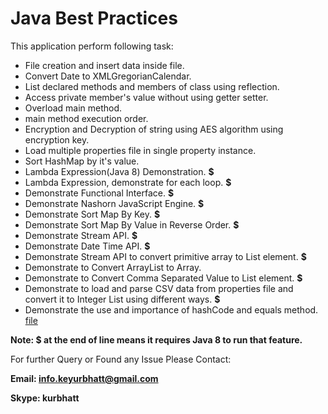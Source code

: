 # Java Best Practices

This application perform following task:
  - File creation and insert data inside file.
  - Convert Date to XMLGregorianCalendar.
  - List declared methods and members of class using reflection.
  - Access private member's value without using getter setter.
  - Overload main method.
  - main method execution order.
  - Encryption and Decryption of string using AES algorithm using encryption key.
  - Load multiple properties file in single property instance.
  - Sort HashMap by it's value.
  - Lambda Expression(Java 8) Demonstration. **$**
  - Lambda Expression, demonstrate for each loop. **$**
  - Demonstrate Functional Interface. **$**
  - Demonstrate Nashorn JavaScript Engine. **$**
  - Demonstrate Sort Map By Key. **$**
  - Demonstrate Sort Map By Value in Reverse Order. **$**
  - Demonstrate Stream API. **$**
  - Demonstrate Date Time API. **$**
  - Demonstrate Stream API to convert primitive array to List element. **$**
  - Demonstrate to Convert ArrayList to Array.
  - Demonstrate to Convert Comma Separated Value to List element. **$**
  - Demonstrate to load and parse CSV data from properties file and convert it to Integer List using different ways. **$**
  - Demonstrate the use and importance of hashCode and equals method. [file](https://github.com/kurbhatt/BestPractices/blob/master/src/org/collections/HashCodeEqualsInCollection.java)

**Note: $ at the end of line means it requires Java 8 to run that feature.**

For further Query or Found any Issue Please Contact:

**Email: info.keyurbhatt@gmail.com**

**Skype: kurbhatt**

